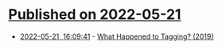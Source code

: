 # [Published on 2022-05-21](index.md)

* [2022-05-21, 16:09:41](https://news.ycombinator.com/item?id=31459103) - [What Happened to Tagging? (2019)](https://daily.jstor.org/what-happened-to-tagging/)

